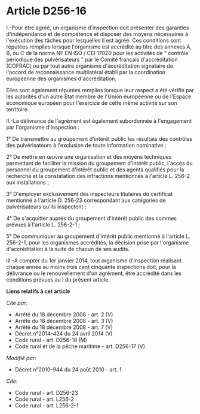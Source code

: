 # Article D256-16

I.-Pour être agréé, un organisme d'inspection doit présenter des garanties d'indépendance et de compétence et disposer des
moyens nécessaires à l'exécution des tâches pour lesquelles il est agréé. Ces conditions sont réputées remplies lorsque
l'organisme est accrédité au titre des annexes A, B, ou C de la norme NF EN ISO / CEI 17020 pour les activités de " contrôle
périodique des pulvérisateurs " par le Comité français d'accréditation (COFRAC) ou par tout autre organisme d'accréditation
signataire de l'accord de reconnaissance multilatéral établi par la coordination européenne des organismes d'accréditation. 

Elles sont également réputées remplies lorsque leur respect a été vérifié par les autorités d'un autre Etat membre de l'Union
européenne ou de l'Espace économique européen pour l'exercice de cette même activité sur son territoire. 

II.-La délivrance de l'agrément est également subordonnée à l'engagement par l'organisme d'inspection : 

1° De transmettre au groupement d'intérêt public les résultats des contrôles des pulvérisateurs à l'exclusion de toute
information nominative ; 

2° De mettre en œuvre une organisation et des moyens techniques permettant de faciliter la mission du groupement d'intérêt
public, l'accès du personnel du groupement d'intérêt public et des agents qualifiés pour la recherche et la constatation des
infractions mentionnés à l'article L. 256-2 aux installations ; 

3° D'employer exclusivement des inspecteurs titulaires du certificat mentionné à l'article D. 256-23 correspondant aux
catégories de pulvérisateurs qu'ils inspectent ; 

4° De s'acquitter auprès du groupement d'intérêt public des sommes prévues à l'article L. 256-2-1 ; 

5° De communiquer au groupement d'intérêt public mentionné à l'article L. 256-2-1, pour les organismes accrédités, la
décision prise par l'organisme d'accréditation à la suite de chacun de ses audits. 

III.-A compter du 1er janvier 2014, tout organisme d'inspection réalisant chaque année au moins trois cent cinquante
inspections doit, pour la délivrance ou le renouvellement d'un agrément, être accrédité dans les conditions prévues au I du
présent article.

**Liens relatifs à cet article**

_Cité par_:

  - Arrêté du 18 décembre 2008 - art. 2 (V)
  - Arrêté du 18 décembre 2008 - art. 3 (V)
  - Arrêté du 18 décembre 2008 - art. 7 (V)
  - Décret n°2014-424 du 24 avril 2014 (V)
  - Code rural - art. D256-18 (M)
  - Code rural et de la pêche maritime - art. D256-17 (V)

_Modifié par_:

  - Décret n°2010-944 du 24 août 2010 - art. 1

_Cite_:

  - Code rural - art. D256-23
  - Code rural - art. L256-2
  - Code rural - art. L256-2-1
